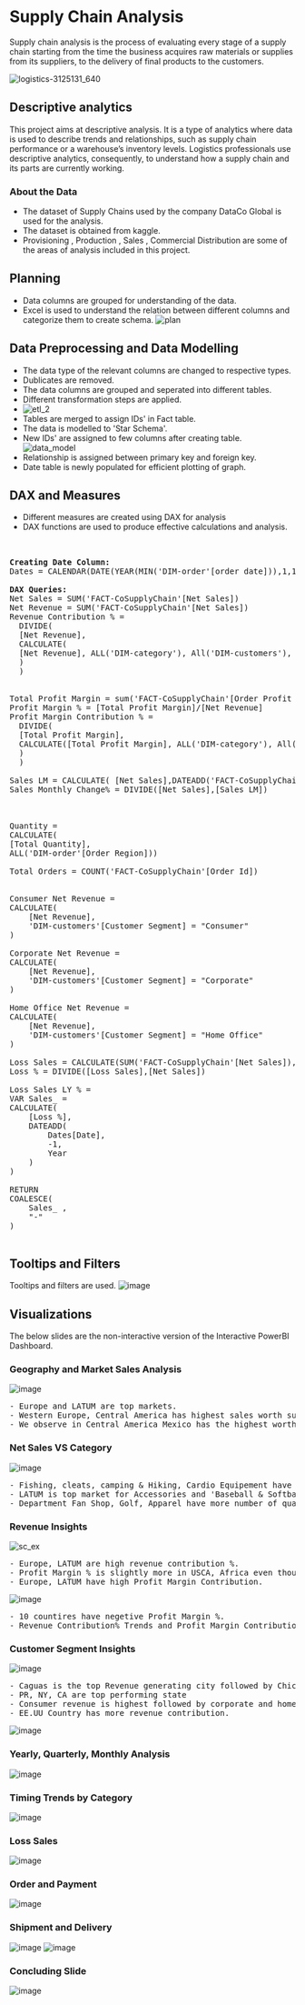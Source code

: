 # Supply Chain Analysis 

Supply chain analysis is the process of evaluating every stage of a supply chain starting from the time the business acquires raw materials or supplies from its suppliers, to the delivery of final products to the customers. 

![logistics-3125131_640](https://github.com/pooja614/PowerBI_Projects_/assets/69869583/2e1d00bc-c371-422e-8390-8580fd5257a7)

## Descriptive analytics
This project aims at descriptive analysis. It is a type of analytics where data is used to describe trends and relationships, such as supply chain performance or a warehouse’s inventory levels. Logistics professionals use descriptive analytics, consequently, to understand how a supply chain and its parts are currently working.  
### About the Data 
* The dataset of Supply Chains used by the company DataCo Global is used for the analysis.
* The dataset is obtained from kaggle.
* Provisioning , Production , Sales , Commercial Distribution are some of the areas of analysis included in this project. 
## Planning 
* Data columns are grouped for understanding of the data.
* Excel is used to understand the relation between different columns and categorize them to create schema.
   ![plan](https://github.com/pooja614/supply_chain/assets/69869583/1c8f0244-b240-49e0-bfb0-21e5c4465613)
## Data Preprocessing and Data Modelling
* The data type of the relevant columns are changed to respective types.
* Dublicates are removed. 
* The data columns are grouped and seperated into different tables.
* Different transformation steps are applied. 
* ![etl_2](https://github.com/pooja614/supply_chain/assets/69869583/775714a3-d6e0-4c46-8982-586ed23165eb)
* Tables are merged to assign IDs' in  Fact table. 
* The data is modelled to 'Star Schema'. 
* New IDs' are assigned to few columns after creating table.
![data_model](https://github.com/pooja614/supply_chain/assets/69869583/f7a220ca-9653-4fdc-8c50-8fa29f2aaf1b)
* Relationship is assigned between primary key and foreign key. 
* Date table is newly populated for efficient plotting of graph.



## DAX and Measures
* Different measures are created using DAX for analysis<br>
* DAX functions are used to produce effective calculations and analysis.
<pre>
 

<b>Creating Date Column: </b>
Dates = CALENDAR(DATE(YEAR(MIN('DIM-order'[order date])),1,1), DATE(YEAR(MAX('DIM-order'[order date])), 1,31))

<b>DAX Queries: </b>
Net Sales = SUM('FACT-CoSupplyChain'[Net Sales])
Net Revenue = SUM('FACT-CoSupplyChain'[Net Sales])
Revenue Contribution % = 
  DIVIDE(
  [Net Revenue], 
  CALCULATE(
  [Net Revenue], ALL('DIM-category'), All('DIM-customers'), All('DIM-order'), ALL('DIM-product')
  )
  )


Total Profit Margin = sum('FACT-CoSupplyChain'[Order Profit Per Order])
Profit Margin % = [Total Profit Margin]/[Net Revenue] 
Profit Margin Contribution % =
  DIVIDE(
  [Total Profit Margin], 
  CALCULATE([Total Profit Margin], ALL('DIM-category'), All('DIM-customers'), All('DIM-order'), ALL('DIM-product')
  )
  )

Sales LM = CALCULATE( [Net Sales],DATEADD('FACT-CoSupplyChain'[order date],-1,MONTH))  
Sales Monthly Change% = DIVIDE([Net Sales],[Sales LM])



Quantity = 
CALCULATE(
[Total Quantity],
ALL('DIM-order'[Order Region]))

Total Orders = COUNT('FACT-CoSupplyChain'[Order Id])


Consumer Net Revenue = 
CALCULATE(
    [Net Revenue], 
    'DIM-customers'[Customer Segment] = "Consumer"
)

Corporate Net Revenue = 
CALCULATE(
    [Net Revenue], 
    'DIM-customers'[Customer Segment] = "Corporate"
)

Home Office Net Revenue = 
CALCULATE(
    [Net Revenue], 
    'DIM-customers'[Customer Segment] = "Home Office"
)

Loss Sales = CALCULATE(SUM('FACT-CoSupplyChain'[Net Sales]),'FACT-CoSupplyChain'[Order Item Profit Ratio]<0)
Loss % = DIVIDE([Loss Sales],[Net Sales])

Loss Sales LY % = 
VAR Sales_ = 
CALCULATE(
    [Loss %], 
    DATEADD(
        Dates[Date], 
        -1, 
        Year
    )
)

RETURN 
COALESCE(
    Sales_ , 
    "-"
)

</pre>
## Tooltips and Filters
Tooltips and filters are used. 
![image](https://github.com/pooja614/PowerBI_Projects_/assets/69869583/d94edc56-01fd-4c64-a300-82f79bfcbda4)

## Visualizations 
The below slides are the non-interactive version of the Interactive PowerBI Dashboard. 
### Geography and Market Sales Analysis
![image](https://github.com/pooja614/PowerBI_Projects_/assets/69869583/71f4babd-ea09-4e1f-8943-039de7f446ac) 
<pre>
- Europe and LATUM are top markets. 
- Western Europe, Central America has highest sales worth supplied. 
- We observe in Central America Mexico has the highest worth ordered. 
</pre>
### Net Sales VS Category
![image](https://github.com/pooja614/PowerBI_Projects_/assets/69869583/f730bb53-cb58-45b2-a7f8-9e9d35dfac35)
<pre>
- Fishing, cleats, camping & Hiking, Cardio Equipement have most demands. 
- LATUM is top market for Accessories and 'Baseball & Softball' 
- Department Fan Shop, Golf, Apparel have more number of quantities but, w.r.to revenu Apparel is above Golf items. 
</pre> 
### Revenue Insights
![sc_ex](https://github.com/pooja614/supply_chain/assets/69869583/94fb0e99-5b1a-4c85-8cb7-da22251f89cc)
<pre>
- Europe, LATUM are high revenue contribution %. 
- Profit Margin % is slightly more in USCA, Africa even though the market value is less. 
- Europe, LATUM have high Profit Margin Contribution. 
</pre>

![image](https://github.com/pooja614/PowerBI_Projects_/assets/69869583/c15a4dda-f160-4270-ba50-30f5a452d916) 
<pre>
- 10 countires have negetive Profit Margin %. 
- Revenue Contribution% Trends and Profit Margin Contribution% trends are not same. 
</pre>

### Customer Segment Insights
![image](https://github.com/pooja614/PowerBI_Projects_/assets/69869583/27790315-8ae9-4402-b039-2b33d5ca1321)
<pre>
- Caguas is the top Revenue generating city followed by Chicago. 
- PR, NY, CA are top performing state 
- Consumer revenue is highest followed by corporate and home office customers. 
- EE.UU Country has more revenue contribution. 
</pre>
![image](https://github.com/pooja614/PowerBI_Projects_/assets/69869583/c7ddca71-8b51-4704-84fd-0bf0c84af28c) 
### Yearly, Quarterly, Monthly Analysis 
![image](https://github.com/pooja614/PowerBI_Projects_/assets/69869583/504ffdfa-fa30-4c01-a3ce-4b36a7206844)
### Timing Trends by Category
![image](https://github.com/pooja614/PowerBI_Projects_/assets/69869583/5a2dd401-dcf6-4278-8c57-6ecab56c06ed)
### Loss Sales 
![image](https://github.com/pooja614/PowerBI_Projects_/assets/69869583/6c08f628-020e-4e8f-9961-63ab6b3ca4c8)
### Order and Payment 
![image](https://github.com/pooja614/PowerBI_Projects_/assets/69869583/b0256445-66fe-4d1a-89c5-20a5b01a96e8)

### Shipment and Delivery 
![image](https://github.com/pooja614/PowerBI_Projects_/assets/69869583/d61de4c2-eaae-4bf5-a250-d2b73ab83662)
![image](https://github.com/pooja614/PowerBI_Projects_/assets/69869583/401236de-f000-4adb-920a-c2c670e41fb9)
### Concluding Slide
![image](https://github.com/pooja614/PowerBI_Projects_/assets/69869583/7269b782-9f44-4ef2-9402-c4c7a98e61b5)
